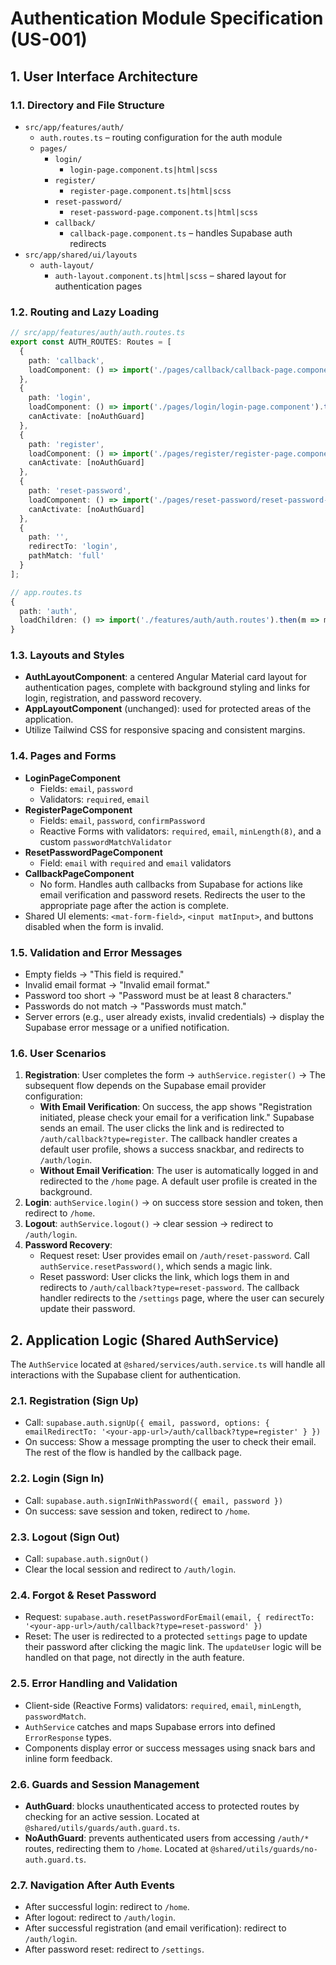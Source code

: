 # Authentication Module Specification (US-001)

## 1. User Interface Architecture

### 1.1. Directory and File Structure
- `src/app/features/auth/`
  - `auth.routes.ts` – routing configuration for the auth module
  - `pages/`
    - `login/`
      - `login-page.component.ts|html|scss`
    - `register/`
      - `register-page.component.ts|html|scss`
    - `reset-password/`
      - `reset-password-page.component.ts|html|scss`
    - `callback/`
      - `callback-page.component.ts` – handles Supabase auth redirects
- `src/app/shared/ui/layouts`
  - `auth-layout/`
    - `auth-layout.component.ts|html|scss` – shared layout for authentication pages

### 1.2. Routing and Lazy Loading
```ts
// src/app/features/auth/auth.routes.ts
export const AUTH_ROUTES: Routes = [
  {
    path: 'callback',
    loadComponent: () => import('./pages/callback/callback-page.component').then(c => c.CallbackPageComponent)
  },
  {
    path: 'login',
    loadComponent: () => import('./pages/login/login-page.component').then(c => c.LoginPageComponent),
    canActivate: [noAuthGuard]
  },
  {
    path: 'register',
    loadComponent: () => import('./pages/register/register-page.component').then(c => c.RegisterPageComponent),
    canActivate: [noAuthGuard]
  },
  {
    path: 'reset-password',
    loadComponent: () => import('./pages/reset-password/reset-password-page.component').then(c => c.ResetPasswordPageComponent),
    canActivate: [noAuthGuard]
  },
  {
    path: '',
    redirectTo: 'login',
    pathMatch: 'full'
  }
];

// app.routes.ts
{
  path: 'auth',
  loadChildren: () => import('./features/auth/auth.routes').then(m => m.AUTH_ROUTES)
}
```

### 1.3. Layouts and Styles
- **AuthLayoutComponent**: a centered Angular Material card layout for authentication pages, complete with background styling and links for login, registration, and password recovery.
- **AppLayoutComponent** (unchanged): used for protected areas of the application.
- Utilize Tailwind CSS for responsive spacing and consistent margins.

### 1.4. Pages and Forms
- **LoginPageComponent**
  - Fields: `email`, `password`
  - Validators: `required`, `email`
- **RegisterPageComponent**
  - Fields: `email`, `password`, `confirmPassword`
  - Reactive Forms with validators: `required`, `email`, `minLength(8)`, and a custom `passwordMatchValidator`
- **ResetPasswordPageComponent**
  - Field: `email` with `required` and `email` validators
- **CallbackPageComponent**
  - No form. Handles auth callbacks from Supabase for actions like email verification and password resets. Redirects the user to the appropriate page after the action is complete.
- Shared UI elements: `<mat-form-field>`, `<input matInput>`, and buttons disabled when the form is invalid.

### 1.5. Validation and Error Messages
- Empty fields → "This field is required."
- Invalid email format → "Invalid email format."
- Password too short → "Password must be at least 8 characters."
- Passwords do not match → "Passwords must match."
- Server errors (e.g., user already exists, invalid credentials) → display the Supabase error message or a unified notification.

### 1.6. User Scenarios
1. **Registration**: User completes the form → `authService.register()` → The subsequent flow depends on the Supabase email provider configuration:
   - **With Email Verification**: On success, the app shows "Registration initiated, please check your email for a verification link." Supabase sends an email. The user clicks the link and is redirected to `/auth/callback?type=register`. The callback handler creates a default user profile, shows a success snackbar, and redirects to `/auth/login`.
   - **Without Email Verification**: The user is automatically logged in and redirected to the `/home` page. A default user profile is created in the background.
2. **Login**: `authService.login()` → on success store session and token, then redirect to `/home`.
3. **Logout**: `authService.logout()` → clear session → redirect to `/auth/login`.
4. **Password Recovery**:
   - Request reset: User provides email on `/auth/reset-password`. Call `authService.resetPassword()`, which sends a magic link.
   - Reset password: User clicks the link, which logs them in and redirects to `/auth/callback?type=reset-password`. The callback handler redirects to the `/settings` page, where the user can securely update their password.

## 2. Application Logic (Shared AuthService)

The `AuthService` located at `@shared/services/auth.service.ts` will handle all interactions with the Supabase client for authentication.

### 2.1. Registration (Sign Up)
- Call: `supabase.auth.signUp({ email, password, options: { emailRedirectTo: '<your-app-url>/auth/callback?type=register' } })`
- On success: Show a message prompting the user to check their email. The rest of the flow is handled by the callback page.

### 2.2. Login (Sign In)
- Call: `supabase.auth.signInWithPassword({ email, password })`
- On success: save session and token, redirect to `/home`.

### 2.3. Logout (Sign Out)
- Call: `supabase.auth.signOut()`
- Clear the local session and redirect to `/auth/login`.

### 2.4. Forgot & Reset Password
- Request: `supabase.auth.resetPasswordForEmail(email, { redirectTo: '<your-app-url>/auth/callback?type=reset-password' })`
- Reset: The user is redirected to a protected `settings` page to update their password after clicking the magic link. The `updateUser` logic will be handled on that page, not directly in the auth feature.

### 2.5. Error Handling and Validation
- Client-side (Reactive Forms) validators: `required`, `email`, `minLength`, `passwordMatch`.
- `AuthService` catches and maps Supabase errors into defined `ErrorResponse` types.
- Components display error or success messages using snack bars and inline form feedback.

### 2.6. Guards and Session Management
- **AuthGuard**: blocks unauthenticated access to protected routes by checking for an active session. Located at `@shared/utils/guards/auth.guard.ts`.
- **NoAuthGuard**: prevents authenticated users from accessing `/auth/*` routes, redirecting them to `/home`. Located at `@shared/utils/guards/no-auth.guard.ts`.

### 2.7. Navigation After Auth Events
- After successful login: redirect to `/home`.
- After logout: redirect to `/auth/login`.
- After successful registration (and email verification): redirect to `/auth/login`.
- After password reset: redirect to `/settings`.
